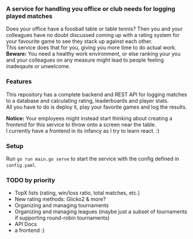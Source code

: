 ### A service for handling you office or club needs for logging played matches
Does your office have a foosball table or table tennis?
Then you and your colleagues have no doubt discussed coming up with a rating system for your favourite game to see they stack up against each other. \
This service does that for you, giving you more time to do actual work. \
**Beware:** You need a healthy work environment, or else ranking your you and your colleagues on any measure might lead to people feeling inadeqaute or unwelcome.

### Features
This repository has a complete backend and REST API for logging matches to a database and calculating rating, leaderboards and player stats. \
All you have to do is deploy it, play your favorite games and log the results. 

**Notice:** Your employees might instead start thinking about creating a frontend for this service to throw onto a screen near the table. \
I currently have a frontend in its infancy as I try to learn react. :)

### Setup
Run <code>go run main.go serve</code> to start the service with the config defined in <code>config.yaml</code>.

### TODO by priority
- TopX lists (rating, win/loss ratio, total matches, etc.)
- New rating methods: Glicko2 & more?
- Organizing and managing tournaments 
- Organizing and managing leagues (maybe just a subset of tournaments if supporting round-robin tournaments) 
- API Docs
- a frontend :)
